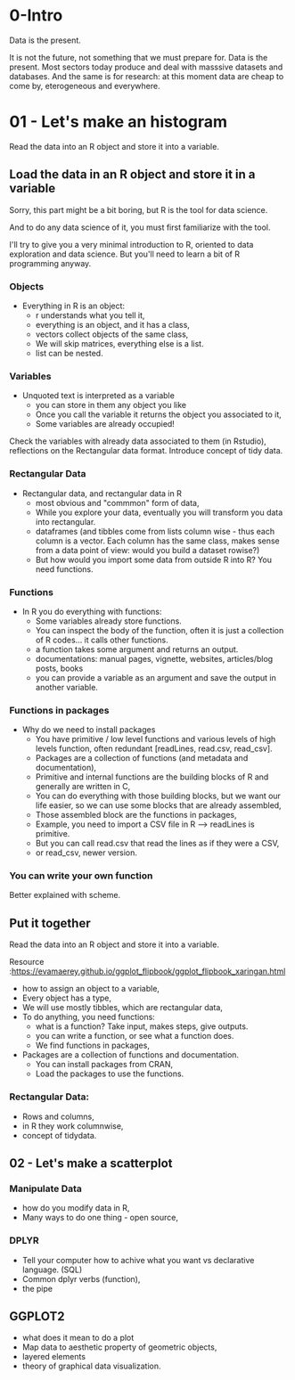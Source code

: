 
# 0-Intro

Data is the present.

It is not the future, not something that we must prepare for. Data is the present. Most sectors today produce and deal with masssive datasets and databases. And the same is for research: at this moment data are cheap to come by, eterogeneous and everywhere.


# 01 - Let's make an histogram


Read the data into an R object and store it into a variable.

## Load the data in an R object and store it in a variable

Sorry, this part might be a bit boring, but R is the tool for data science.

And to do any data science of it, you must first familiarize with the tool.

I'll try to give you a very minimal introduction to R, oriented to data exploration and data science. But you'll need to learn a bit of R programming anyway.

### Objects

- Everything in R is an object:
  - r understands what you tell it,
  - everything is an object, and it has a class,
  - vectors collect objects of the same class,
  - We will skip matrices, everything else is a list.
  - list can be nested.
  
### Variables

- Unquoted text is interpreted as a variable
  - you can store in them any object you like
  - Once you call the variable it returns the object you associated to it,
  - Some variables are already occupied!

Check the variables with already data associated to them (in Rstudio), reflections on the Rectangular data format.
Introduce concept of tidy data.

### Rectangular Data

- Rectangular data, and rectangular data in R
  - most obvious and "commmon" form of data,
  - While you explore your data, eventually you will transform you data into rectangular.
  - dataframes (and tibbles come from lists column wise - thus each column is a vector.
    Each column has the same class, makes sense from a data point of view: would you build 
    a dataset rowise?)
  - But how would you import some data from outside R into R? You need functions.
  
### Functions

- In R you do everything with functions:
  - Some variables already store functions.
  - You can inspect the body of the function, often it is just a collection of R codes... 
    it calls other functions.
  - a function takes some argument and returns an output.
  - documentations: manual pages, vignette, websites, articles/blog posts, books
  - you can provide a variable as an argument and save the output in another variable.
  

### Functions in packages

- Why do we need to install packages
  - You have primitive / low level functions and various levels of high levels function,
    often redundant [readLines, read.csv, read_csv].
  - Packages are a collection of functions (and metadata and documentation),
  - Primitive and internal functions are the building blocks of R and generally are written in C,
  - You can do everything with those building blocks, but we want our life easier, so we can use some blocks that are already assembled,
  - Those assembled block are the functions in packages,
  - Example, you need to import a CSV file in R --> readLines is primitive.
  - But you can call read.csv that read the lines as if they were a CSV,
  - or read_csv, newer version.
  
### You can write your own function

Better explained with scheme.

## Put it together 

Read the data into an R object and store it into a variable.

Resource :https://evamaerey.github.io/ggplot_flipbook/ggplot_flipbook_xaringan.html





  - how to assign an object to a variable,
  - Every object has a type,
  - We will use mostly tibbles, which are rectangular data,
- To do anything, you need functions:
  - what is a function? Take input, makes steps, give outputs.
  - you can write a function, or see what a function does.
  - We find functions in packages,
- Packages are a collection of functions and documentation.
  - You can install packages from CRAN,
  - Load the packages to use the functions.
  
### Rectangular Data:

- Rows and columns,
- in R they work columnwise,
- concept  of tidydata.

## 02 - Let's make a scatterplot

### Manipulate Data

- how do you modify data in R,
- Many ways to do one thing - open source,

### DPLYR

- Tell your computer how to achive what you want vs declarative language. (SQL)
- Common dplyr verbs (function),
- the pipe

## GGPLOT2

- what does it mean to do a plot
- Map data to aesthetic property of geometric objects,
- layered elements
- theory of graphical data visualization.